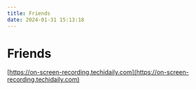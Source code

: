 ```yaml
---
title: Friends
date: 2024-01-31 15:13:18
---
```


# Friends

[https://on-screen-recording.techidaily.com](https://on-screen-recording.techidaily.com)